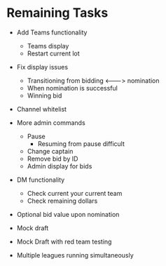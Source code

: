 # Remaining Tasks

- Add Teams functionality
    * Teams display
    * Restart current lot

- Fix display issues
    * Transitioning from bidding <---> nomination
    * When nomination is successful
    * Winning bid

- Channel whitelist 

- More admin commands
    * Pause
        * Resuming from pause difficult
    * Change captain
    * Remove bid by ID
    * Admin display for bids

- DM functionality
    * Check current your current team
    * Check remaining dollars

- Optional bid value upon nomination

- Mock draft

- Mock Draft with red team testing

- Multiple leagues running simultaneously

